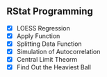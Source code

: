 ## RStat Programming
- [x] LOESS Regression
- [x] Apply Function
- [x] Splitting Data Function
- [x] Simulation of Autocorrelation
- [x] Central Limit Theorm
- [x] Find Out the Heaviest Ball
